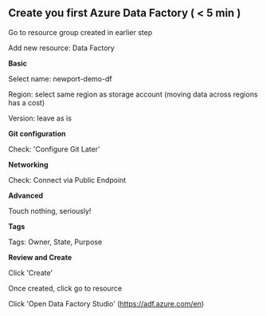 ## Create you first Azure Data Factory ( < 5 min )

Go to resource group created in earlier step

Add new resource: Data Factory

**Basic**

Select name: newport-demo-df

Region: select same region as storage account (moving data across regions has a cost)

Version: leave as is

**Git configuration**

Check: 'Configure Git Later'

**Networking**

Check: Connect via Public Endpoint

**Advanced**

Touch nothing, seriously!

**Tags**

Tags: Owner, State, Purpose

**Review and Create**

Click 'Create'


Once created, click go to resource

Click 'Open Data Factory Studio' (https://adf.azure.com/en)
